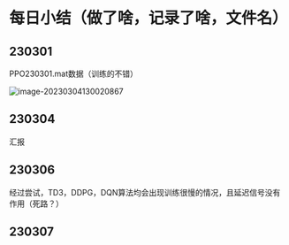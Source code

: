 # 每日小结（做了啥，记录了啥，文件名）

## 230301

PPO230301.mat数据（训练的不错）

![image-20230304130020867](https://cdn.jsdelivr.net/gh/So1omonintrouble/gitpush/image/image-20230304130020867.png)

## 230304 

汇报

## 230306

经过尝试，TD3，DDPG，DQN算法均会出现训练很慢的情况，且延迟信号没有作用（死路？）



## 230307

